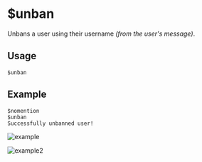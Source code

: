 # $unban
Unbans a user using their username *(from the user's message)*.

## Usage
```
$unban
```

## Example
```
$nomention
$unban
Successfully unbanned user!
```

![example](https://user-images.githubusercontent.com/69215413/126552836-f0203ad2-f339-4466-a14a-e352ef45d050.png)

![example2](https://user-images.githubusercontent.com/69215413/126552951-3bdbdcdf-c88f-4938-bdca-3b9b43c1e0bf.png)
